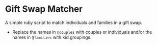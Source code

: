 # Gift Swap Matcher

A simple ruby script to match individuals and families in a gift swap.

* Replace the names in `@couples` with couples or individuals and/or the names in `@families` with kid groupings.
